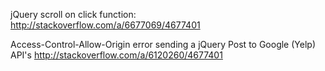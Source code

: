 jQuery scroll on click function:
http://stackoverflow.com/a/6677069/4677401

Access-Control-Allow-Origin error sending a jQuery Post to Google (Yelp) API's
http://stackoverflow.com/a/6120260/4677401